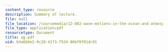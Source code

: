 ```yaml
---
content_type: resource
description: Summary of lecture.
file: null
file_location: /coursemedia/12-802-wave-motions-in-the-ocean-and-atmosphere-spring-2004/b4a6b0e29c2841f3752486bf0f81dc91_qg.pdf
file_type: application/pdf
resourcetype: Document
title: qg.pdf
uid: b4a6b0e2-9c28-41f3-7524-86bf0f81dc91
---
```

